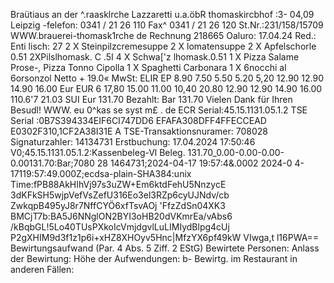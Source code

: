 Braütiaus an der ^.raasklrche Lazzaretti u.a.öbR thomaskircbhof :3- 04,09 Leipzig -felefon: 0341 / 21 26 110 Fax^ 0341 / 21 26 120 St.Nr.:231/158/15709 WWW.brauerei-thomask1rche de Rechnung 218665 Oaluro: 17.04.24 Red.: Enti lisch: 27 2 X Steinpilzcremesuppe 2 X lomatensuppe 2 X Apfelschorle 0.51 2XPilslhomask. C .5I 4 X Schwa['z lhomask.0.51 1 X Pizza Salame Prose-, Pizza Tonno Cipolla 1 X Spaghetti Carbonara 1 X 6nocchi al 6orsonzol Netto + 19.0« MwSt: ELIR EP 8.90 7.50 5.50 5.20 5,20 12.90 12.90 14.90 16.00 Eur EUR 6 17,80 15.00 11.00 10,40 20.80 12.90 12.90 14.90 16.00 110.6'7 21.03 SUI Eur 131.70 Bezahlt: Bar 131.70 Vielen Dank für Ihren Besudl! WWW. eu 0^kas se syst m£ . de ECR Serial:45.15.1131.05.1.2 TSE Serial :0B7S394334EIF6CI747DD6 EFAFA308DFF4FFECCEAD E0302F310,1CF2A38I31E A TSE-Transaktionsnuramer: 708028 Signaturzahler: 14134731 Erstbuchung: 17.04.2024 17:50:46 V0;45.15.1131.05.1.2:Kassenbeleg-Vl Beleg. 131.70_0.00-0.00-0.00-0.00131.70:Bar;7080 28 1464731;2024-04-17 19:57:4&.0002 2024-0 4-17119:57:49.000Z;ecdsa-plain-SHA384:unix Time:fPB88AkHIhVj97s3uZW+Em6ktdFehU5NnzycE 3dKFkSH5wjpVefVsZefU316Eo3el3RZp6cyUJNdv/cb ZwkqpB495yJ8r7NffCYÖ6xfTsvAOj 'FfzZdSn04XK3 BMCjT7b:BA5J6NNglON2BYI3oHB20dVKmrEa/vAbs6 /kBqbGL!5Lo40TUsPXkoIcVmjdgvlLuLIMIydBlpg4cUj P2gXHIM9d3f1z1p6i+xHZ8XHOyv5Hnc|MfzYX6pf49kW VIwga,t l16PWA== Bewirtungsaufwand (Par. 4 Abs. 5 Ziff. 2 EStG) Bewirtete Personen: Anlass der Bewirtung: Höhe der Aufwendungen: b- Bewirtg. im Restaurant in anderen Fällen: